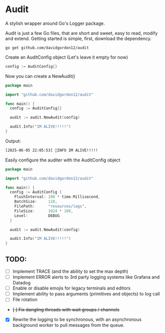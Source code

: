 # Audit

A stylish wrapper around Go's Logger package.

Audit is just a few Go files, that are short and sweet, easy to read, modify and extend. Getting started is simple, first, download the dependency.

```
go get github.com/davidgordon12/audit
```

Create an AuditConfig object (Let's leave it empty for now)

```go
config := AuditConfig{}
```

Now you can create a NewAudit()

```go
package main

import "github.com/davidgordon12/audit"

func main() {
  config := AuditConfig{}

  audit := audit.NewAudit(config)

  audit.Info("IM ALIVE!!!!!")
}
```

Output: 
```bash
[2025-06-05 22:05:53] 👋INFO IM ALIVE!!!!!
```

Easily configure the auditer with the AuditConfig object

```go
package main

import "github.com/davidgordon12/audit"

func main() {
  config := AuditConfig {
    FlushInterval: 100 * time.Millisecond,
    BatchSize:     128,
    FilePath:      "resources/logs",
    FileSize:      1024 * 100,
    Level:         DEBUG
  }

  audit := audit.NewAudit(config)

  audit.Info("IM ALIVE!!!!!")
}
```

## TODO:
- [ ] Implement TRACE (and the ability to set the max depth)
- [ ] Implement ERROR alerts to 3rd party logging systems like Grafana and Datadog
- [ ] Enable or disable emojis for legacy terminals and editors
- [ ] Implement ability to pass arguments (primitives and objects) to log call
- [ ] File rotation
- ~~[ ] Fix dangling threads with wait groups / channels~~
- [x] Rewrite the logging to be synchronous, with an asynchronous background worker to pull messages from the queue.

